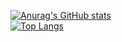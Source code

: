 [![Anurag's GitHub stats](https://github-readme-stats.vercel.app/api?username=Dan9957&show_icons=true&theme=dark)](https://github.com/anuraghazra/github-readme-stats)
<br/>
[![Top Langs](https://github-readme-stats.vercel.app/api/top-langs/?username=Dan9957&theme=dark)](https://github.com/anuraghazra/github-readme-stats)
